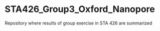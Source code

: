 # STA426_Group3_Oxford_Nanopore
Repository where results of group exercise in STA 426 are summarized
